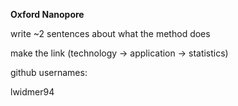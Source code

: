 **Oxford Nanopore**


write ~2 sentences about what the method does

make the link (technology -> application -> statistics)

github usernames:

lwidmer94
